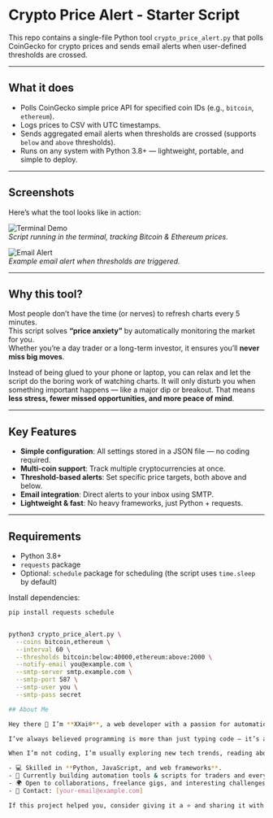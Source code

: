 # Crypto Price Alert - Starter Script

This repo contains a single-file Python tool `crypto_price_alert.py` that polls CoinGecko for crypto prices and sends email alerts when user-defined thresholds are crossed.

---

## What it does
- Polls CoinGecko simple price API for specified coin IDs (e.g., `bitcoin`, `ethereum`).
- Logs prices to CSV with UTC timestamps.
- Sends aggregated email alerts when thresholds are crossed (supports `below` and `above` thresholds).
- Runs on any system with Python 3.8+ — lightweight, portable, and simple to deploy.

---

## Screenshots

Here’s what the tool looks like in action:

![Terminal Demo](images/terminal_demo.png)  
*Script running in the terminal, tracking Bitcoin & Ethereum prices.*

![Email Alert](images/email_alert.png)  
*Example email alert when thresholds are triggered.*

---

## Why this tool?
Most people don’t have the time (or nerves) to refresh charts every 5 minutes.  
This script solves **“price anxiety”** by automatically monitoring the market for you.  
Whether you’re a day trader or a long-term investor, it ensures you’ll **never miss big moves**.

Instead of being glued to your phone or laptop, you can relax and let the script do the boring work of watching charts. It will only disturb you when something important happens — like a major dip or breakout. That means **less stress, fewer missed opportunities, and more peace of mind**.

---

## Key Features
- **Simple configuration**: All settings stored in a JSON file — no coding required.  
- **Multi-coin support**: Track multiple cryptocurrencies at once.  
- **Threshold-based alerts**: Set specific price targets, both above and below.  
- **Email integration**: Direct alerts to your inbox using SMTP.  
- **Lightweight & fast**: No heavy frameworks, just Python + requests.  

---

## Requirements
- Python 3.8+
- `requests` package
- Optional: `schedule` package for scheduling (the script uses `time.sleep` by default)

Install dependencies:
```bash
pip install requests schedule


python3 crypto_price_alert.py \
  --coins bitcoin,ethereum \
  --interval 60 \
  --thresholds bitcoin:below:40000,ethereum:above:2000 \
  --notify-email you@example.com \
  --smtp-server smtp.example.com \
  --smtp-port 587 \
  --smtp-user you \
  --smtp-pass secret

## About Me

Hey there 👋 I’m **XXai®**, a web developer with a passion for automation, clean code, and building tools that actually make life easier.  

I’ve always believed programming is more than just typing code — it’s about solving real problems and saving people time. That’s why I enjoy working on projects like this crypto alert system: small, powerful, and practical.  

When I’m not coding, I’m usually exploring new tech trends, reading about finance, or experimenting with side projects. I enjoy blending **traditional knowledge** (the way things have always been done) with **forward-thinking ideas** (new tools, modern stacks, and creative solutions).  

- 💻 Skilled in **Python, JavaScript, and web frameworks**.  
- 🚀 Currently building automation tools & scripts for traders and everyday users.  
- 🌍 Open to collaborations, freelance gigs, and interesting challenges.  
- 📩 Contact: [your-email@example.com]  

If this project helped you, consider giving it a ⭐ and sharing it with others. I’d love to hear feedback, ideas, or even just a “hey” from fellow developers and crypto enthusiasts.  
